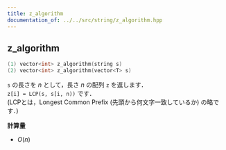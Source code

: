 ```yaml
---
title: z_algorithm
documentation_of: ../../src/string/z_algorithm.hpp
---
```


## z_algorithm

```cpp
(1) vector<int> z_algorithm(string s)
(2) vector<int> z_algorithm(vector<T> s)
```

`s` の長さを $n$ として，長さ $n$ の配列 `z` を返します．<br>
`z[i] = LCP(s, s[i, n))` です．<br>
(LCPとは，Longest Common Prefix (先頭から何文字一致しているか) の略です．)

**計算量**

- $O(n)$